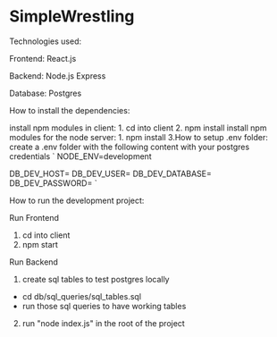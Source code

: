 # SimpleWrestling

Technologies used:

Frontend:
React.js

Backend:
Node.js
Express

Database:
Postgres

How to install the dependencies:

install npm modules in client: 1. cd into client 2. npm install
install npm modules for the node server: 1. npm install
3.How to setup .env folder:
create a .env folder with the following content with your postgres credentials
`
NODE_ENV=development

DB_DEV_HOST=
DB_DEV_USER=
DB_DEV_DATABASE=
DB_DEV_PASSWORD=
`

How to run the development project:

Run Frontend

1. cd into client
2. npm start

Run Backend

1. create sql tables to test postgres locally

- cd db/sql_queries/sql_tables.sql
- run those sql queries to have working tables

2. run "node index.js" in the root of the project
